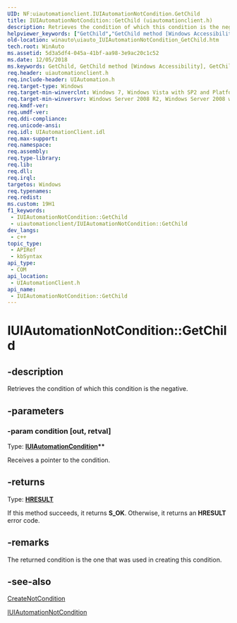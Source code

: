 ```yaml
---
UID: NF:uiautomationclient.IUIAutomationNotCondition.GetChild
title: IUIAutomationNotCondition::GetChild (uiautomationclient.h)
description: Retrieves the condition of which this condition is the negative.
helpviewer_keywords: ["GetChild","GetChild method [Windows Accessibility]","GetChild method [Windows Accessibility]","IUIAutomationNotCondition interface","IUIAutomationNotCondition interface [Windows Accessibility]","GetChild method","IUIAutomationNotCondition.GetChild","IUIAutomationNotCondition::GetChild","uiauto.uiauto_IUIAutomationNotCondition_GetChild","uiauto_IUIAutomationNotCondition_GetChild","uiautomationclient/IUIAutomationNotCondition::GetChild","winauto.uiauto_IUIAutomationNotCondition_GetChild"]
old-location: winauto\uiauto_IUIAutomationNotCondition_GetChild.htm
tech.root: WinAuto
ms.assetid: 5d3a5df4-045a-41bf-aa98-3e9ac20c1c52
ms.date: 12/05/2018
ms.keywords: GetChild, GetChild method [Windows Accessibility], GetChild method [Windows Accessibility],IUIAutomationNotCondition interface, IUIAutomationNotCondition interface [Windows Accessibility],GetChild method, IUIAutomationNotCondition.GetChild, IUIAutomationNotCondition::GetChild, uiauto.uiauto_IUIAutomationNotCondition_GetChild, uiauto_IUIAutomationNotCondition_GetChild, uiautomationclient/IUIAutomationNotCondition::GetChild, winauto.uiauto_IUIAutomationNotCondition_GetChild
req.header: uiautomationclient.h
req.include-header: UIAutomation.h
req.target-type: Windows
req.target-min-winverclnt: Windows 7, Windows Vista with SP2 and Platform Update for Windows Vista, Windows XP with SP3 and Platform Update for Windows Vista [desktop apps only]
req.target-min-winversvr: Windows Server 2008 R2, Windows Server 2008 with SP2 and Platform Update for Windows Server 2008, Windows Server 2003 with SP2 and Platform Update for Windows Server 2008 [desktop apps only]
req.kmdf-ver: 
req.umdf-ver: 
req.ddi-compliance: 
req.unicode-ansi: 
req.idl: UIAutomationClient.idl
req.max-support: 
req.namespace: 
req.assembly: 
req.type-library: 
req.lib: 
req.dll: 
req.irql: 
targetos: Windows
req.typenames: 
req.redist: 
ms.custom: 19H1
f1_keywords:
 - IUIAutomationNotCondition::GetChild
 - uiautomationclient/IUIAutomationNotCondition::GetChild
dev_langs:
 - c++
topic_type:
 - APIRef
 - kbSyntax
api_type:
 - COM
api_location:
 - UIAutomationClient.h
api_name:
 - IUIAutomationNotCondition::GetChild
---
```


# IUIAutomationNotCondition::GetChild


## -description

Retrieves the condition of which this condition is the negative.

## -parameters

### -param condition [out, retval]

Type: <b><a href="/windows/desktop/api/uiautomationclient/nn-uiautomationclient-iuiautomationcondition">IUIAutomationCondition</a>**</b>

Receives a pointer to the condition.

## -returns

Type: <b><a href="/windows/desktop/WinProg/windows-data-types">HRESULT</a></b>

If this method succeeds, it returns <b xmlns:loc="http://microsoft.com/wdcml/l10n">S_OK</b>. Otherwise, it returns an <b xmlns:loc="http://microsoft.com/wdcml/l10n">HRESULT</b> error code.

## -remarks

The returned condition is the one that was used in creating this condition.

## -see-also

<a href="/windows/desktop/api/uiautomationclient/nf-uiautomationclient-iuiautomation-createnotcondition">CreateNotCondition</a>



<a href="/windows/desktop/api/uiautomationclient/nn-uiautomationclient-iuiautomationnotcondition">IUIAutomationNotCondition</a>

